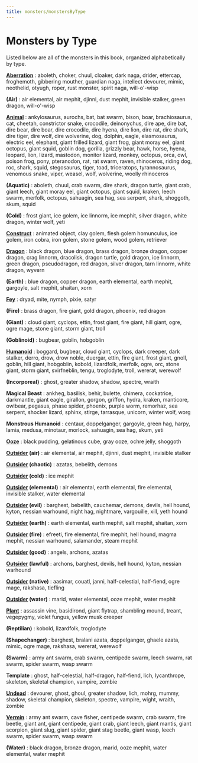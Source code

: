 ```yaml
---
title: monsters/monstersByType
---
```

# Monsters by Type

Listed below are all of the monsters in this book, organized alphabetically by type.

**[Aberration](creatureTypes.md#_abberation)** : aboleth, choker, chuul, cloaker, dark naga, drider, ettercap, froghemoth, gibbering mouther, guardian naga, intellect devourer, mimic, neothelid, otyugh, roper, rust monster, spirit naga, will-o'-wisp

**(Air)** : air elemental, air mephit, djinni, dust mephit, invisible stalker, green dragon, will-o'-wisp

**[Animal](creatureTypes.md#_animal)** : ankylosaurus, aurochs, bat, bat swarm, bison, boar, brachiosaurus, cat, cheetah, constrictor snake, crocodile, deinonychus, dire ape, dire bat, dire bear, dire boar, dire crocodile, dire hyena, dire lion, dire rat, dire shark, dire tiger, dire wolf, dire wolverine, dog, dolphin, eagle, elasmosaurus, electric eel, elephant, giant frilled lizard, giant frog, giant moray eel, giant octopus, giant squid, goblin dog, gorilla, grizzly bear, hawk, horse, hyena, leopard, lion, lizard, mastodon, monitor lizard, monkey, octopus, orca, owl, poison frog, pony, pteranodon, rat, rat swarm, raven, rhinoceros, riding dog, roc, shark, squid, stegosaurus, tiger, toad, triceratops, tyrannosaurus, venomous snake, viper, weasel, wolf, wolverine, woolly rhinoceros

**(Aquatic)** : aboleth, chuul, crab swarm, dire shark, dragon turtle, giant crab, giant leech, giant moray eel, giant octopus, giant squid, kraken, leech swarm, merfolk, octopus, sahuagin, sea hag, sea serpent, shark, shoggoth, skum, squid

**(Cold)** : frost giant, ice golem, ice linnorm, ice mephit, silver dragon, white dragon, winter wolf, yeti

**[Construct](creatureTypes.md#_construct)** : animated object, clay golem, flesh golem homunculus, ice golem, iron cobra, iron golem, stone golem, wood golem, retriever

**[Dragon](creatureTypes.md#_dragon)** : black dragon, blue dragon, brass dragon, bronze dragon, copper dragon, crag linnorm, dracolisk, dragon turtle, gold dragon, ice linnorm, green dragon, pseudodragon, red dragon, silver dragon, tarn linnorm, white dragon, wyvern

**(Earth)** : blue dragon, copper dragon, earth elemental, earth mephit, gargoyle, salt mephit, shaitan, xorn

**[Fey](creatureTypes.md#_fey)** : dryad, mite, nymph, pixie, satyr

**(Fire)** : brass dragon, fire giant, gold dragon, phoenix, red dragon

**(Giant)** : cloud giant, cyclops, ettin, frost giant, fire giant, hill giant, ogre, ogre mage, stone giant, storm giant, troll

**(Goblinoid)** : bugbear, goblin, hobgoblin

**[Humanoid](creatureTypes.md#_humanoid)** : boggard, bugbear, cloud giant, cyclops, dark creeper, dark stalker, derro, drow, drow noble, duergar, ettin, fire giant, frost giant, gnoll, goblin, hill giant, hobgoblin, kobold, lizardfolk, merfolk, ogre, orc, stone giant, storm giant, svirfneblin, tengu, troglodyte, troll, wererat, werewolf

**(Incorporeal)** : ghost, greater shadow, shadow, spectre, wraith

**Magical Beast** : ankheg, basilisk, behir, bulette, chimera, cockatrice, darkmantle, giant eagle, girallon, gorgon, griffon, hydra, kraken, manticore, owlbear, pegasus, phase spider, phoenix, purple worm, remorhaz, sea serpent, shocker lizard, sphinx, stirge, tarrasque, unicorn, winter wolf, worg

**Monstrous Humanoid** : centaur, doppelganger, gargoyle, green hag, harpy, lamia, medusa, minotaur, morlock, sahuagin, sea hag, skum, yeti

**[Ooze](creatureTypes.md#_ooze)** : black pudding, gelatinous cube, gray ooze, ochre jelly, shoggoth

**[Outsider](creatureTypes.md#_outsider) (air)** : air elemental, air mephit, djinni, dust mephit, invisible stalker

**[Outsider](creatureTypes.md#_outsider) (chaotic)** : azatas, bebelith, demons

**[Outsider](creatureTypes.md#_outsider) (cold)** : ice mephit

**[Outsider](creatureTypes.md#_outsider) (elemental)** : air elemental, earth elemental, fire elemental, invisible stalker, water elemental

**[Outsider](creatureTypes.md#_outsider) (evil)** : barghest, bebelith, cauchemar, demons, devils, hell hound, kyton, nessian warhound, night hag, nightmare, vargouille, xill, yeth hound

**[Outsider](creatureTypes.md#_outsider) (earth)** : earth elemental, earth mephit, salt mephit, shaitan, xorn

**[Outsider](creatureTypes.md#_outsider) (fire)** : efreeti, fire elemental, fire mephit, hell hound, magma mephit, nessian warhound, salamander, steam mephit

**[Outsider](creatureTypes.md#_outsider) (good)** : angels, archons, azatas

**[Outsider](creatureTypes.md#_outsider) (lawful)** : archons, barghest, devils, hell hound, kyton, nessian warhound

**[Outsider](creatureTypes.md#_outsider) (native)** : aasimar, couatl, janni, half-celestial, half-fiend, ogre mage, rakshasa, tiefling

**[Outsider](creatureTypes.md#_outsider) (water)** : marid, water elemental, ooze mephit, water mephit

**[Plant](creatureTypes.md#_plant)** : assassin vine, basidirond, giant flytrap, shambling mound, treant, vegepygmy, violet fungus, yellow musk creeper

**(Reptilian)** : kobold, lizardfolk, troglodyte

**(Shapechanger)** : barghest, bralani azata, doppelganger, ghaele azata, mimic, ogre mage, rakshasa, wererat, werewolf

**(Swarm)** : army ant swarm, crab swarm, centipede swarm, leech swarm, rat swarm, spider swarm, wasp swarm

**Template** : ghost, half-celestial, half-dragon, half-fiend, lich, lycanthrope, skeleton, skeletal champion, vampire, zombie

**[Undead](creatureTypes.md#_undead)** : devourer, ghost, ghoul, greater shadow, lich, mohrg, mummy, shadow, skeletal champion, skeleton, spectre, vampire, wight, wraith, zombie

**[Vermin](creatureTypes.md#_vermin)** : army ant swarm, cave fisher, centipede swarm, crab swarm, fire beetle, giant ant, giant centipede, giant crab, giant leech, giant mantis, giant scorpion, giant slug, giant spider, giant stag beetle, giant wasp, leech swarm, spider swarm, wasp swarm

**(Water)** : black dragon, bronze dragon, marid, ooze mephit, water elemental, water mephit

